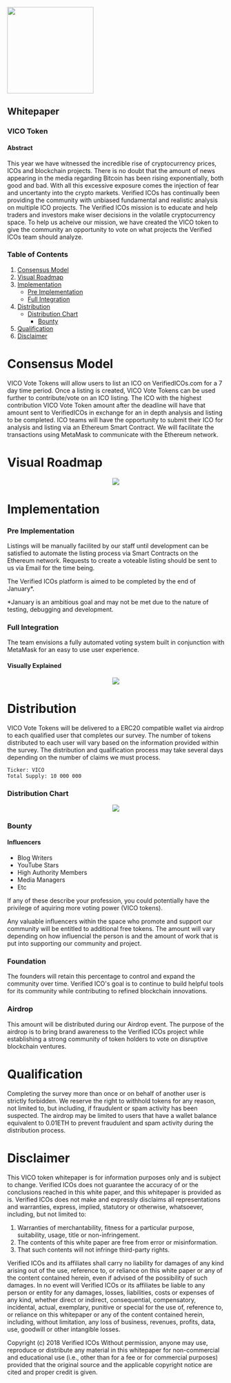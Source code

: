 <p align="left">
<img src="https://daks2k3a4ib2z.cloudfront.net/59988441ab717100012c9708/599bc5713f1ad60001cf937f_verified_icosNEW1.png" width="200px">
</p>

## Whitepaper

### VICO Token

#### Abstract

This year we have witnessed the incredible rise of cryptocurrency prices, ICOs and blockchain projects. There is no doubt that the amount of news appearing in the media regarding Bitcoin has been rising exponentially, both good and bad. With all this excessive exposure comes the injection of fear and uncertanty into the crypto markets. Verified ICOs has continually been providing the community with unbiased fundamental and realistic analysis on multiple ICO projects. The Verified ICOs mission is to educate and help traders and investors make wiser decisions in the volatile cryptocurrency space. To help us acheive our mission, we have created the VICO token to give the community an opportunity to vote on what projects the Verified ICOs team should analyze.

### Table of Contents

1. [Consensus Model](#consensus-model)
2. [Visual Roadmap](#visual-roadmap)
3. [Implementation](#implementation)
   * [Pre Implementation](#pre-implementation)
   * [Full Integration](#full-integration)
4. [Distribution](#distribution)
   * [Distribution Chart](#distribution-chart)
     * [Bounty](#bounty)
5. [Qualification](#qualification)
6. [Disclaimer](#disclaimer)

# Consensus Model

VICO Vote Tokens will allow users to list an ICO on VerifiedICOs.com for a 7 day time period. Once a listing is created, VICO Vote Tokens can be used further to contribute/vote on an ICO listing. The ICO with the highest contribution VICO Vote Token amount after the deadline will have that amount sent to VerifiedICOs in exchange for an in depth analysis and listing to be completed. ICO teams will have the opportunity to submit their ICO for analysis and listing via an Ethereum Smart Contract. We will facilitate the transactions using MetaMask to communicate with the Ethereum network.

# Visual Roadmap

<p align="center">
<img src="https://i.imgur.com/L6GeRg7.png">
</p>

# Implementation

### Pre Implementation

Listings will be manually facilited by our staff until development can be satisfied to automate the listing process via Smart Contracts on the Ethereum network. Requests to create a voteable listing should be sent to us via Email for the time being.

The Verified ICOs platform is aimed to be completed by the end of January*.

*January is an ambitious goal and may not be met due to the nature of testing, debugging and development.

### Full Integration

The team envisions a fully automated voting system built in conjunction with MetaMask for an easy to use user experience.

#### Visually Explained

<p align="center">
<img src="https://i.imgur.com/klllDQH.png">
</p>

# Distribution

VICO Vote Tokens will be delivered to a ERC20 compatible wallet via airdrop to each qualified user that completes our survey. The number of tokens distributed to each user will vary based on the information provided within the survey. The distribution and qualification process may take several days depending on the number of claims we must process.  

````
Ticker: VICO
Total Supply: 10 000 000
````

### Distribution Chart

<p align="center">
<img src="https://i.imgur.com/YmAiz7f.png">
</p>

### Bounty

#### Influencers

 * Blog Writers
 * YouTube Stars
 * High Authority Members
 * Media Managers
 * Etc
 
If any of these describe your profession, you could potentially have the privilege of aquiring more voting power (VICO tokens).

Any valuable influencers within the space who promote and support our community will be entitled to additional free tokens. The amount will vary depending on how influencial the person is and the amount of work that is put into supporting our community and project.

### Foundation

The founders will retain this percentage to control and expand the community over time. Verified ICO's goal is to continue to build helpful tools for its community while contributing to refined blockchain innovations.

### Airdrop

This amount will be distributed during our Airdrop event. The purpose of the airdrop is to bring brand awareness to the Verified ICOs project while establishing a strong community of token holders to vote on disruptive blockchain ventures.

# Qualification 

Completing the survey more than once or on behalf of another user is strictly forbidden. We reserve the right to withhold tokens for any reason, not limited to, but including, if fraudulent or spam activity has been suspected. The airdrop may be limited to users that have a wallet balance equivalent to 0.01ETH to prevent fraudulent and spam activity during the distribution process.

# Disclaimer

This VICO token whitepaper is for information purposes only and is subject to change. Verified ICOs does not guarantee the accuracy of or the conclusions reached in this white paper, and this whitepaper is provided as is. Verified ICOs does not make and expressly disclaims all representations and warranties, express, implied, statutory or otherwise, whatsoever, including, but not limited to: 

1. Warranties of merchantability, fitness for a particular purpose, suitability, usage, title or non-infringement.
2. The contents of this white paper are free from error or misinformation.
3. That such contents will not infringe third-party rights.
 
Verified ICOs and its affiliates shall carry no liability for damages of any kind arising out of the use, reference to, or reliance on this white paper or any of the content contained herein, even if advised of the possibility of such damages. In no event will Verified ICOs or its affiliates be liable to any person or entity for any damages, losses, liabilities, costs or expenses of any kind, whether direct or indirect, consequential, compensatory, incidental, actual, exemplary, punitive or special for the use of, reference to, or reliance on this whitepaper or any of the content contained herein, including, without limitation, any loss of business, revenues, profits, data, use, goodwill or other intangible losses.

Copyright (c) 2018 Verified ICOs Without permission, anyone may use, reproduce or distribute any material in this whitepaper for non-commercial and educational use (i.e., other than for a fee or for commercial purposes) provided that the original source and the applicable copyright notice are cited and proper credit is given.
